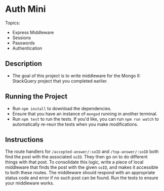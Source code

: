 # Auth Mini
Topics:
  * Express Middleware 
  * Sessions
  * Passwords
  * Authentication

## Description
 - The goal of this project is to write middleware for the Mongo II: StackQuery project that you completed earlier.
## Running the Project
- Run `npm install` to download the dependencies.
- Ensure that you have an instance of `mongod` running in another terminal.
- Run `npm test` to run the tests. If you'd like, you can run `npm run watch`
  to automatically re-reun the tests when you make modifications.

## Instructions

The route handlers for `/accepted-answer/:soID` and `/top-answer/:soID` both find the post with the associated `soID`. They then go on to do different things with that post. To consolidate this logic, write a piece of local middleware that finds the post with the given `soID`, and makes it accessible to both these routes. The middleware should respond with an appropriate status code and error if no such post can be found. Run the tests to ensure your middleware works.
